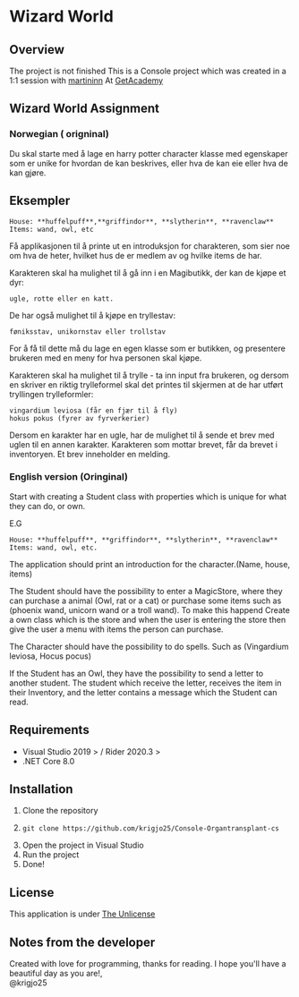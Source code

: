 # Wizard World

## Overview
The project is not finished
This is a Console project which was created in a 1:1  session with [martininn](https://github.com/martininn)
At [GetAcademy](https://getacademy.no)

## Wizard World Assignment

### Norwegian ( origninal)
Du skal starte med å lage en harry potter character klasse med egenskaper
som er unike for hvordan de kan beskrives, eller hva de kan eie eller
hva de kan gjøre.

## Eksempler
```text
House: **huffelpuff**,**griffindor**, **slytherin**, **ravenclaw**
Items: wand, owl, etc
```

Få applikasjonen til å printe ut en introduksjon for charakteren,
som sier noe om hva de heter, hvilket hus de er medlem av og
hvilke items de har.

Karakteren skal ha mulighet til å gå inn i en Magibutikk, der kan de
kjøpe et dyr:
```text
ugle, rotte eller en katt.
```

De har også mulighet til å kjøpe en tryllestav:
```text
føniksstav, unikornstav eller trollstav
```
For å få til dette må du lage en egen klasse som er butikken,
og presentere brukeren med en meny for hva personen skal kjøpe.

Karakteren skal ha mulighet til å trylle - ta inn input fra brukeren, og dersom en skriver en riktig
trylleformel skal det printes til skjermen at de har utført tryllingen
trylleformler:
```text
vingardium leviosa (får en fjær til å fly)
hokus pokus (fyrer av fyrverkerier)
```

Dersom en karakter har en ugle, har de mulighet til å sende et brev med
uglen til en annen karakter. Karakteren som mottar brevet, får da
brevet i inventoryen. Et brev inneholder en melding.

### English version (Oringinal)
Start with creating a Student class with properties which is unique
for what they can do, or own.

E.G
```text
House: **huffelpuff**, **griffindor**, **slytherin**, **ravenclaw**
Items: wand, owl, etc.
```

The application should print an introduction for the character.(Name,
house, items)

The Student should have the possibility to enter a MagicStore, where they
can purchase a animal (Owl, rat or a cat) or purchase some items such as
(phoenix wand, unicorn wand or a troll wand). To make this happend
Create a own class which is the store and when the user is entering the
store then give the user a menu with items the person can purchase.

The Character should have the possibility to do spells. Such as
(Vingardium leviosa, Hocus pocus)

If the Student has an Owl, they have the possibility to send a letter to
another student. The student which receive the letter, receives the item
in their Inventory, and the letter contains a message which the Student
can read.

## Requirements
- Visual Studio 2019 > / Rider 2020.3 >
- .NET Core 8.0

## Installation
1. Clone the repository
2. ```shell script
   git clone https://github.com/krigjo25/Console-Organtransplant-cs
   ```
3. Open the project in Visual Studio
4. Run the project
5. Done!

## License
This application is under [The Unlicense](./LICENCE)

## Notes from the developer
Created with love for programming, thanks for reading.
I hope you'll have a beautiful day as you are!,<br>
@krigjo25

